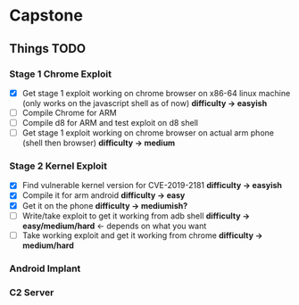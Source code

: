 # Capstone
## Things TODO

### Stage 1 Chrome Exploit

- [x] Get stage 1 exploit working on chrome browser on x86-64 linux machine (only works on the javascript shell as of now) **difficulty -> easyish**
- [ ] Compile Chrome for ARM
- [ ] Compile d8 for ARM and test exploit on d8 shell
- [ ] Get stage 1 exploit working on chrome browser on actual arm phone (shell then browser) **difficulty  -> medium**

### Stage 2 Kernel Exploit

- [X] Find vulnerable kernel version for CVE-2019-2181 **difficulty -> easyish**
- [X] Compile it for arm android  **difficulty -> easy**
- [X]  Get it on the phone **difficulty -> mediumish?**
- [ ] Write/take exploit to get it working from adb shell **difficulty -> easy/medium/hard** <- depends on what you want
- [ ] Take working exploit and get it working from chrome **difficulty -> medium/hard**

### Android Implant

### C2 Server

